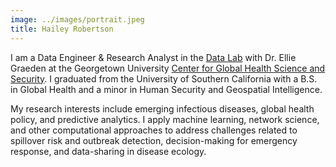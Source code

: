 ```yaml
---
image: ../images/portrait.jpeg
title: Hailey Robertson
---
```


I am a Data Engineer & Research Analyst in the [Data Lab](https://ghss.georgetown.edu/data-lab/#) with Dr. Ellie Graeden at the Georgetown University [Center for Global Health Science and Security](https://ghss.georgetown.edu/). I graduated from the University of Southern California with a B.S. in Global Health and a minor in Human Security and Geospatial Intelligence.

My research interests include emerging infectious diseases, global health policy, and predictive analytics. I apply machine learning, network science, and other computational approaches to address challenges related to spillover risk and outbreak detection, decision-making for emergency response, and data-sharing in disease ecology.
